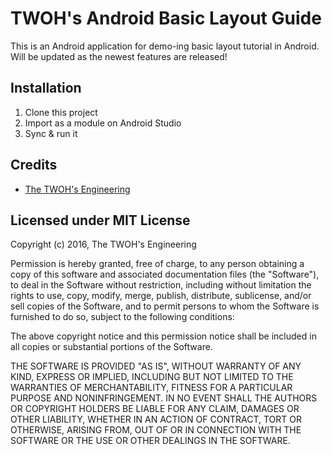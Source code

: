 # TWOH's Android Basic Layout Guide

This is an Android application for demo-ing basic layout tutorial in Android.
Will be updated as the newest features are released!

## Installation

1. Clone this project
2. Import as a module on Android Studio
3. Sync & run it

## Credits

- [The TWOH's Engineering](http://www.twoh.co)

## Licensed under MIT License

Copyright (c) 2016, The TWOH's Engineering

Permission is hereby granted, free of charge, to any person obtaining a copy
of this software and associated documentation files (the "Software"), to deal
in the Software without restriction, including without limitation the rights
to use, copy, modify, merge, publish, distribute, sublicense, and/or sell
copies of the Software, and to permit persons to whom the Software is
furnished to do so, subject to the following conditions:

The above copyright notice and this permission notice shall be included in all
copies or substantial portions of the Software.

THE SOFTWARE IS PROVIDED "AS IS", WITHOUT WARRANTY OF ANY KIND,
EXPRESS OR IMPLIED, INCLUDING BUT NOT LIMITED TO THE WARRANTIES OF
MERCHANTABILITY, FITNESS FOR A PARTICULAR PURPOSE AND NONINFRINGEMENT.
IN NO EVENT SHALL THE AUTHORS OR COPYRIGHT HOLDERS BE LIABLE FOR ANY CLAIM,
DAMAGES OR OTHER LIABILITY, WHETHER IN AN ACTION OF CONTRACT, TORT OR
OTHERWISE, ARISING FROM, OUT OF OR IN CONNECTION WITH THE SOFTWARE OR THE USE
OR OTHER DEALINGS IN THE SOFTWARE.

